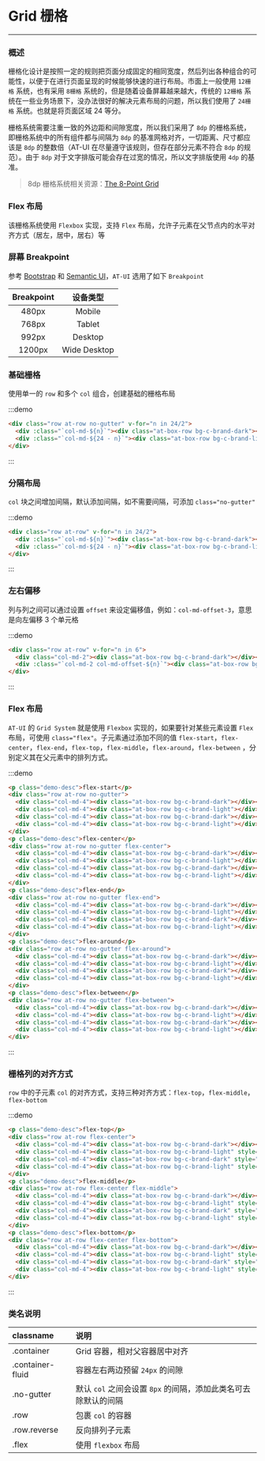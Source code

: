 
# Grid 栅格

----

### 概述

栅格化设计是按照一定的规则把页面分成固定的相同宽度，然后列出各种组合的可能性，以便于在进行页面呈现的时候能够快速的进行布局。市面上一般使用 `12栅格` 系统，也有采用 `8栅格` 系统的，但是随着设备屏幕越来越大，传统的 `12栅格` 系统在一些业务场景下，没办法很好的解决元素布局的问题，所以我们使用了 `24栅格` 系统。也就是将页面区域 24 等分。

栅格系统需要注重一致的外边距和间隙宽度，所以我们采用了 `8dp` 的栅格系统，即栅格系统中的所有组件都与间隔为 `8dp` 的基准网格对齐，一切距离、尺寸都应该是 `8dp` 的整数倍（AT-UI 在尽量遵守该规则，但存在部分元素不符合 `8dp` 的规范）。由于 `8dp` 对于文字排版可能会存在过宽的情况，所以文字排版使用 `4dp` 的基准。

> 8dp 栅格系统相关资源：[The 8-Point Grid](https://spec.fm/specifics/8-pt-grid)

### Flex 布局

该栅格系统使用 `Flexbox` 实现，支持 `Flex` 布局，允许子元素在父节点内的水平对齐方式（居左，居中，居右）等

### 屏幕 Breakpoint

参考 [Bootstrap](http://getbootstrap.com/css/#grid-media-queries) 和 [Semantic UI](https://semantic-ui.com/elements/container.html)，`AT-UI` 选用了如下 `Breakpoint`

| Breakpoint | 设备类型 |
| :--: | :--: |
| 480px | Mobile |
| 768px | Tablet |
| 992px | Desktop |
| 1200px | Wide Desktop |

### 基础栅格

使用单一的 `row` 和多个 `col` 组合，创建基础的栅格布局

:::demo
```html
<div class="row at-row no-gutter" v-for="n in 24/2">
  <div :class="`col-md-${n}`"><div class="at-box-row bg-c-brand-dark"></div></div>
  <div :class="`col-md-${24 - n}`"><div class="at-box-row bg-c-brand-light"></div></div>
</div>
```
:::

### 分隔布局

`col` 块之间增加间隔，默认添加间隔，如不需要间隔，可添加 `class="no-gutter"`

:::demo
```html
<div class="row at-row" v-for="n in 24/2">
  <div :class="`col-md-${n}`"><div class="at-box-row bg-c-brand-dark"></div></div>
  <div :class="`col-md-${24 - n}`"><div class="at-box-row bg-c-brand-light"></div></div>
</div>
```
:::

### 左右偏移

列与列之间可以通过设置 `offset` 来设定偏移值，例如：`col-md-offset-3`，意思是向左偏移 3 个单元格

:::demo
```html
<div class="row at-row" v-for="n in 6">
  <div class="col-md-2"><div class="at-box-row bg-c-brand-dark"></div></div>
  <div :class="`col-md-2 col-md-offset-${n}`"><div class="at-box-row bg-c-brand-dark"></div></div>
</div>
```
:::

### Flex 布局

`AT-UI` 的 `Grid System` 就是使用 `Flexbox` 实现的，如果要针对某些元素设置 `Flex` 布局，可使用 `class="flex"`。子元素通过添加不同的值 `flex-start`，`flex-center`，`flex-end`，`flex-top`，`flex-middle`，`flex-around`，`flex-between` ，分别定义其在父元素中的排列方式。

:::demo
```html
<p class="demo-desc">flex-start</p>
<div class="row at-row no-gutter">
  <div class="col-md-4"><div class="at-box-row bg-c-brand-dark"></div></div>
  <div class="col-md-4"><div class="at-box-row bg-c-brand-light"></div></div>
  <div class="col-md-4"><div class="at-box-row bg-c-brand-dark"></div></div>
  <div class="col-md-4"><div class="at-box-row bg-c-brand-light"></div></div>
</div>
<p class="demo-desc">flex-center</p>
<div class="row at-row no-gutter flex-center">
  <div class="col-md-4"><div class="at-box-row bg-c-brand-dark"></div></div>
  <div class="col-md-4"><div class="at-box-row bg-c-brand-light"></div></div>
  <div class="col-md-4"><div class="at-box-row bg-c-brand-dark"></div></div>
  <div class="col-md-4"><div class="at-box-row bg-c-brand-light"></div></div>
</div>
<p class="demo-desc">flex-end</p>
<div class="row at-row no-gutter flex-end">
  <div class="col-md-4"><div class="at-box-row bg-c-brand-dark"></div></div>
  <div class="col-md-4"><div class="at-box-row bg-c-brand-light"></div></div>
  <div class="col-md-4"><div class="at-box-row bg-c-brand-dark"></div></div>
  <div class="col-md-4"><div class="at-box-row bg-c-brand-light"></div></div>
</div>
<p class="demo-desc">flex-around</p>
<div class="row at-row no-gutter flex-around">
  <div class="col-md-4"><div class="at-box-row bg-c-brand-dark"></div></div>
  <div class="col-md-4"><div class="at-box-row bg-c-brand-light"></div></div>
  <div class="col-md-4"><div class="at-box-row bg-c-brand-dark"></div></div>
  <div class="col-md-4"><div class="at-box-row bg-c-brand-light"></div></div>
</div>
<p class="demo-desc">flex-between</p>
<div class="row at-row no-gutter flex-between">
  <div class="col-md-4"><div class="at-box-row bg-c-brand-dark"></div></div>
  <div class="col-md-4"><div class="at-box-row bg-c-brand-light"></div></div>
  <div class="col-md-4"><div class="at-box-row bg-c-brand-dark"></div></div>
  <div class="col-md-4"><div class="at-box-row bg-c-brand-light"></div></div>
</div>
```
:::

### 栅格列的对齐方式

`row` 中的子元素 `col` 的对齐方式，支持三种对齐方式：`flex-top`，`flex-middle`，`flex-bottom`

:::demo
```html
<p class="demo-desc">flex-top</p>
<div class="row at-row flex-center">
  <div class="col-md-4"><div class="at-box-row bg-c-brand-dark"></div></div>
  <div class="col-md-4"><div class="at-box-row bg-c-brand-light" style="height: 100px"></div></div>
  <div class="col-md-4"><div class="at-box-row bg-c-brand-dark" style="height: 70px"></div></div>
  <div class="col-md-4"><div class="at-box-row bg-c-brand-light" style="height: 120px"></div></div>
</div>
<p class="demo-desc">flex-middle</p>
<div class="row at-row flex-center flex-middle">
  <div class="col-md-4"><div class="at-box-row bg-c-brand-dark"></div></div>
  <div class="col-md-4"><div class="at-box-row bg-c-brand-light" style="height: 100px"></div></div>
  <div class="col-md-4"><div class="at-box-row bg-c-brand-dark" style="height: 70px"></div></div>
  <div class="col-md-4"><div class="at-box-row bg-c-brand-light" style="height: 120px"></div></div>
</div>
<p class="demo-desc">flex-bottom</p>
<div class="row at-row flex-center flex-bottom">
  <div class="col-md-4"><div class="at-box-row bg-c-brand-dark"></div></div>
  <div class="col-md-4"><div class="at-box-row bg-c-brand-light" style="height: 100px"></div></div>
  <div class="col-md-4"><div class="at-box-row bg-c-brand-dark" style="height: 70px"></div></div>
  <div class="col-md-4"><div class="at-box-row bg-c-brand-light" style="height: 120px"></div></div>
</div>
```
:::

### 类名说明

| classname | 说明 |
| :------- | :--- |
| .container | Grid 容器，相对父容器居中对齐 |
| .container-fluid | 容器左右两边预留 `24px` 的间隙 |
| .no-gutter | 默认 `col` 之间会设置 `8px` 的间隔，添加此类名可去除默认的间隔 |
| .row | 包裹 `col` 的容器 |
| .row.reverse | 反向排列子元素 |
| .flex | 使用 `flexbox` 布局 |

<style scoped>
  .row {
    background-color: #f2f8fe;
  }
</style>
